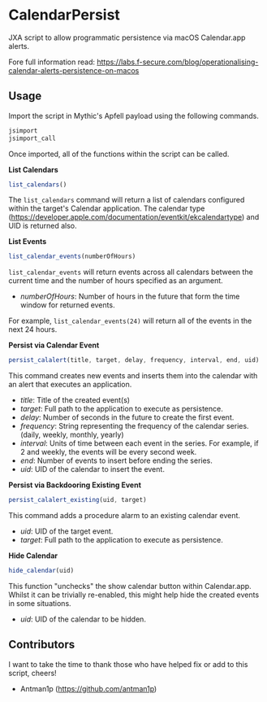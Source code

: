 # CalendarPersist

JXA script to allow programmatic persistence via macOS Calendar.app alerts.

Fore full information read: https://labs.f-secure.com/blog/operationalising-calendar-alerts-persistence-on-macos

## Usage

Import the script in Mythic's Apfell payload using the following commands.

```js
jsimport
jsimport_call
```

Once imported, all of the functions within the script can be called. 

**List Calendars**

```js
list_calendars()
```

The `list_calendars` command will return a list of calendars configured within the target's Calendar application. The calendar type (https://developer.apple.com/documentation/eventkit/ekcalendartype) and UID is returned also.

**List Events**

```js
list_calendar_events(numberOfHours)
```

`list_calendar_events` will return events across all calendars between the current time and the number of hours specified as an argument. 

- *numberOfHours*: Number of hours in the future that form the time window for returned events.

For example, `list_calendar_events(24)` will return all of the events in the next 24 hours.

**Persist via Calendar Event**

```js
persist_calalert(title, target, delay, frequency, interval, end, uid)
```

This command creates new events and inserts them into the calendar with an alert that executes an application.

- *title*: Title of the created event(s)
- *target*: Full path to the application to execute as persistence.
- *delay*: Number of seconds in the future to create the first event.
- *frequency*: String representing the frequency of the calendar series. (daily, weekly, monthly, yearly)
- *interval*: Units of time between each event in the series. For example, if 2 and weekly, the events will be every second week.
- *end*: Number of events to insert before ending the series.
- *uid*: UID of the calendar to insert the event.

**Persist via Backdooring Existing Event**

```js
persist_calalert_existing(uid, target)
```

This command adds a procedure alarm to an existing calendar event.

- *uid*: UID of the target event.
- *target*: Full path to the application to execute as persistence.

**Hide Calendar**

```js
hide_calendar(uid)
```
This function "unchecks" the show calendar button within Calendar.app. Whilst it can be trivially re-enabled, this might help hide the created events in some situations.

- *uid*: UID of the calendar to be hidden.

## Contributors

I want to take the time to thank those who have helped fix or add to this script, cheers!

- Antman1p (https://github.com/antman1p)
